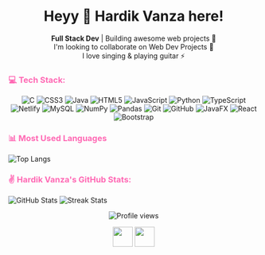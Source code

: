 <h1 align="center">Heyy 👋 Hardik Vanza here!</h1>

<p align="center"><b>Full Stack Dev</b> | Building awesome web projects 🚀 <br> I'm looking to collaborate on Web Dev Projects 🤝<br>I love singing & playing guitar ⚡</p>
<h3><span style="color: #ff69b4;">💻 Tech Stack:</span></h3>
<p align="center">
  <img src="https://img.shields.io/badge/c-%2300599C.svg?style=for-the-badge&logo=c&logoColor=white" alt="C" />
  <img src="https://img.shields.io/badge/css3-%231572B6.svg?style=for-the-badge&logo=css3&logoColor=white" alt="CSS3" />
  <img src="https://img.shields.io/badge/java-%23ED8B00.svg?style=for-the-badge&logo=openjdk&logoColor=white" alt="Java" />
  <img src="https://img.shields.io/badge/html5-%23E34F26.svg?style=for-the-badge&logo=html5&logoColor=white" alt="HTML5" />
  <img src="https://img.shields.io/badge/javascript-%23323330.svg?style=for-the-badge&logo=javascript&logoColor=%23F7DF1E" alt="JavaScript" />
  <img src="https://img.shields.io/badge/python-3670A0?style=for-the-badge&logo=python&logoColor=ffdd54" alt="Python" />
  <img src="https://img.shields.io/badge/typescript-%23007ACC.svg?style=for-the-badge&logo=typescript&logoColor=white" alt="TypeScript" />
  <img src="https://img.shields.io/badge/netlify-%23000000.svg?style=for-the-badge&logo=netlify&logoColor=#00C7B7" alt="Netlify" />
  <img src="https://img.shields.io/badge/mysql-4479A1.svg?style=for-the-badge&logo=mysql&logoColor=white" alt="MySQL" />
  <img src="https://img.shields.io/badge/numpy-%23013243.svg?style=for-the-badge&logo=numpy&logoColor=white" alt="NumPy" />
  <img src="https://img.shields.io/badge/pandas-%23150458.svg?style=for-the-badge&logo=pandas&logoColor=white" alt="Pandas" />
  <img src="https://img.shields.io/badge/git-%23F05033.svg?style=for-the-badge&logo=git&logoColor=white" alt="Git" />
  <img src="https://img.shields.io/badge/github-%23121011.svg?style=for-the-badge&logo=github&logoColor=white" alt="GitHub" />
  <img src="https://img.shields.io/badge/javafx-%23FF0000.svg?style=for-the-badge&logo=javafx&logoColor=white" alt="JavaFX" />
  <img src="https://img.shields.io/badge/react-%2320232a.svg?style=for-the-badge&logo=react&logoColor=%2361DAFB" alt="React" />
  <img src="https://img.shields.io/badge/bootstrap-%238511FA.svg?style=for-the-badge&logo=bootstrap&logoColor=white" alt="Bootstrap" />
</p>

<p align="center">
  <span>
    <h3><span style="color: #ff69b4;">📊 Most Used Languages</span></h3>
    <img src="https://github-readme-stats.vercel.app/api/top-langs/?username=hardik1533&layout=compact&theme=radical" alt="Top Langs" />
    
  </span>
  <span>
    <h3><span style="color: #ff69b4;">✌️ Hardik Vanza's GitHub Stats:</span></h3>
    <img src="https://github-readme-stats.vercel.app/api?username=hardik1533&show_icons=true&theme=radical" alt="GitHub Stats" />  <img src="https://github-readme-streak-stats.herokuapp.com/?user=hardik1533&theme=radical" alt="Streak Stats" />
  </span>
</p>

<p align="center">
  <img src="https://komarev.com/ghpvc/?username=hardik1533&color=ff69b4" alt="Profile views" />
</p>

<p align="center">
  <a href="https://linkedin.com/in/hardikvanza" target="blank"><img align="center" height="40" width="40" src="https://img.icons8.com/color/48/000000/linkedin-circled--v1.png"/></a>
  <a href="https://instagram.com/hardik.vb" target="blank"><img align="center" height="40" width="40" src="https://img.icons8.com/fluency/48/000000/instagram-new.png"/></a>
</p>
